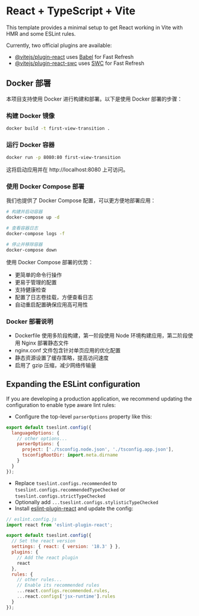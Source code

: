 # React + TypeScript + Vite

This template provides a minimal setup to get React working in Vite with HMR and some ESLint rules.

Currently, two official plugins are available:

- [@vitejs/plugin-react](https://github.com/vitejs/vite-plugin-react/blob/main/packages/plugin-react/README.md) uses [Babel](https://babeljs.io/) for Fast Refresh
- [@vitejs/plugin-react-swc](https://github.com/vitejs/vite-plugin-react-swc) uses [SWC](https://swc.rs/) for Fast Refresh

## Docker 部署

本项目支持使用 Docker 进行构建和部署。以下是使用 Docker 部署的步骤：

### 构建 Docker 镜像

```bash
docker build -t first-view-transition .
```

### 运行 Docker 容器

```bash
docker run -p 8080:80 first-view-transition
```

这将启动应用并在 http://localhost:8080 上可访问。

### 使用 Docker Compose 部署

我们也提供了 Docker Compose 配置，可以更方便地部署应用：

```bash
# 构建并启动容器
docker-compose up -d

# 查看容器日志
docker-compose logs -f

# 停止并移除容器
docker-compose down
```

使用 Docker Compose 部署的优势：
- 更简单的命令行操作
- 更易于管理的配置
- 支持健康检查
- 配置了日志卷挂载，方便查看日志
- 自动重启配置确保应用高可用性

### Docker 部署说明

- Dockerfile 使用多阶段构建，第一阶段使用 Node 环境构建应用，第二阶段使用 Nginx 部署静态文件
- nginx.conf 文件包含针对单页应用的优化配置
- 静态资源设置了缓存策略，提高访问速度
- 启用了 gzip 压缩，减少网络传输量

## Expanding the ESLint configuration

If you are developing a production application, we recommend updating the configuration to enable type aware lint rules:

- Configure the top-level `parserOptions` property like this:

```js
export default tseslint.config({
  languageOptions: {
    // other options...
    parserOptions: {
      project: ['./tsconfig.node.json', './tsconfig.app.json'],
      tsconfigRootDir: import.meta.dirname
    }
  }
});
```

- Replace `tseslint.configs.recommended` to `tseslint.configs.recommendedTypeChecked` or `tseslint.configs.strictTypeChecked`
- Optionally add `...tseslint.configs.stylisticTypeChecked`
- Install [eslint-plugin-react](https://github.com/jsx-eslint/eslint-plugin-react) and update the config:

```js
// eslint.config.js
import react from 'eslint-plugin-react';

export default tseslint.config({
  // Set the react version
  settings: { react: { version: '18.3' } },
  plugins: {
    // Add the react plugin
    react
  },
  rules: {
    // other rules...
    // Enable its recommended rules
    ...react.configs.recommended.rules,
    ...react.configs['jsx-runtime'].rules
  }
});
```
